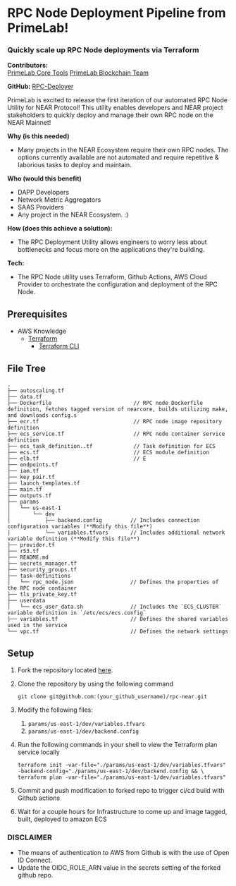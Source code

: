 # RPC Node Deployment Pipeline from PrimeLab!

### Quickly scale up RPC Node deployments via Terraform
 
 
**Contributors:**  
[PrimeLab Core Tools](https://primelab.io/)
[PrimeLab Blockchain Team](https://primelab.io/)

**GitHub:**  [RPC-Deployer](https://github.com/NearPrime/rpc-near)

PrimeLab is excited to release the first iteration of our automated RPC Node Utility for NEAR Protocol! This utility enables developers and NEAR project stakeholders to quickly deploy and manage their own RPC node on the NEAR Mainnet!

**Why (is this needed)**

-   Many projects in the NEAR Ecosystem require their own RPC nodes. The options currently available are not automated and require repetitive & laborious tasks to deploy and maintain.

**Who (would this benefit)**

-   DAPP Developers
-   Network Metric Aggregators
-   SAAS Providers 
-   Any project in the NEAR Ecosystem. :)

**How (does this achieve a solution):**

- The RPC Deployment Utility allows engineers to worry less about bottlenecks and focus more on the applications they're building. 

**Tech:**
- The RPC Node utility uses Terraform, Github Actions, AWS Cloud Provider to orchestrate the configuration and deployment of the RPC Node.     

## Prerequisites

- AWS Knowledge
    - [Terraform](https://www.terraform.io/)
        - [Terraform CLI](https://www.terraform.io/cli)

## File Tree

```
.
├── autoscaling.tf
├── data.tf
├── Dockerfile                          // RPC node Dockerfile definition, fetches tagged version of nearcore, builds utilizing make, and downloads config.s
├── ecr.tf                              // RPC node image repository definition
├── ecs_service.tf                      // RPC node container service definition
├── ecs_task_definition..tf             // Task definition for ECS 
├── ecs.tf                              // ECS module definition
├── elb.tf                              // E
├── endpoints.tf
├── iam.tf
├── key_pair.tf
├── launch_templates.tf
├── main.tf
├── outputs.tf
├── params
│   └── us-east-1
│       └── dev
│           ├── backend.config         // Includes connection configuration variables (**Modify this file**)
│           └── variables.tfvars       // Includes additional network variable definition (**Modify this file**)
├── provider.tf
├── r53.tf
├── README.md
├── secrets_manager.tf
├── security_groups.tf
├── task-definitions
│   └── rpc_node.json                  // Defines the properties of the RPC node container
├── tls_private_key.tf
├── userdata
│   └── ecs_user_data.sh               // Includes the `ECS_CLUSTER` variable definition in `/etc/ecs/ecs.config`
├── variables.tf                       // Defines the shared variables used in the service
└── vpc.tf                             // Defines the network settings
```

## Setup

1. Fork the repository located [here](https://github.com/NearPrime/rpc-near).
2. Clone the repository by using the following command
    
    ```
    git clone git@github.com:(your_github_username)/rpc-near.git
    ```
    
3. Modify the following files:
    1. `params/us-east-1/dev/variables.tfvars`
    2. `params/us-east-1/dev/backend.config`

4. Run the following commands in your shell to view the Terraform plan service locally
    
    ```
    terraform init -var-file="./params/us-east-1/dev/variables.tfvars" -backend-config="./params/us-east-1/dev/backend.config && \
    terraform plan -var-file="./params/us-east-1/dev/variables.tfvars"    
    ```

5. Commit and push modification to forked repo to trigger ci/cd build with Github actions

6. Wait for a couple hours for Infrastructure to come up and image tagged, built, deployed to amazon ECS

<h3> DISCLAIMER </h3>

-   The means of authentication to AWS from Github is with the use of Open ID Connect.
-   Update the OIDC_ROLE_ARN value in the secrets setting of the forked github repo.